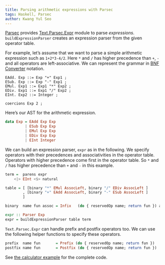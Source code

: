 ```yaml
---
title: Parsing arithmetic expressions with Parsec
tags: Haskell, Parsec
author: Kwang Yul Seo
---
```


[Parsec][parsec] provides [Text.Parsec.Expr][expr] module to parse
*expressions*. `buildExpressionParser` creates an expression parser from the
given operator table.

For example, let’s assume that we want to parse a simple arithmetic expression
such as `1+2*3-4/2`. Here `*` and `/` has higher precedence than `+`, `-` and
all operators are left-associative. We can represent the grammar in [BNF
Converter][bnf] notation.

```
EAdd. Exp ::= Exp "+" Exp1 ;
ESub. Exp ::= Exp "-" Exp1 ;
EMul. Exp1 ::= Exp1 "*" Exp2 ;
EDiv. Exp1 ::= Exp1 "/" Exp2 ;
EInt. Exp2 ::= Integer ;

coercions Exp 2 ;
```

Here’s our AST for the arithmetic expression.

```haskell
data Exp = EAdd Exp Exp
         | ESub Exp Exp
         | EMul Exp Exp
         | EDiv Exp Exp
         | EInt Integer
```
We can build an expression parser, `expr` as in the following. We specify
operators with their precedences and associativities in the operator table.
Operators with higher precedence come first in the operator table. So `*` and
`/` has higher precedence than `+` and `-` in this example.

```haskell
term =  parens expr
    <|> EInt <$> natural

table = [ [binary "*" EMul AssocLeft, binary "/" EDiv AssocLeft ]
        , [binary "+" EAdd AssocLeft, binary "-" ESub AssocLeft ]
        ]

binary  name fun assoc = Infix   (do { reservedOp name; return fun }) assoc

expr :: Parser Exp
expr = buildExpressionParser table term
```

`Text.Parsec.Expr` can handle prefix and postfix operators too. We can use the
following helper functions to specify these operators.

```haskell
prefix  name fun       = Prefix (do { reservedOp name; return fun })
postfix name fun       = Postfix (do { reservedOp name; return fun })
```

See [the calculator example][calc] for the complete code.

[parsec]: http://hackage.haskell.org/package/parsec
[expr]: http://hackage.haskell.org/package/parsec-3.1.4/docs/Text-Parsec-Expr.html
[bnf]: http://bnfc.digitalgrammars.com/
[calc]: https://github.com/kseo/calc

